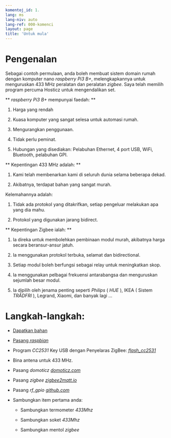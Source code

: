 ```yaml
---
komentoj_id: 1.
lang: ms
lang-niv: auto
lang-ref: 000-komenci
layout: page
title: 'Untuk mula'
---
```


# Pengenalan
Sebagai contoh permulaan, anda boleh membuat sistem domain rumah dengan komputer nano   _raspberry Pi3 B+_, melengkapkannya untuk menguruskan 433 MHz peralatan dan peralatan   _zigbee_. Saya telah memilih program percuma Hosticz untuk mengendalikan set.  

**    _raspberry Pi3 B+_   mempunyai faedah:  **  

 1. Harga yang rendah  


 2. Kuasa komputer yang sangat selesa untuk automasi rumah.  


 3. Mengurangkan penggunaan.  


 4. Tidak perlu peminat.  


 5. Hubungan yang disediakan: Pelabuhan Ethernet, 4 port USB, WiFi, Bluetooth, pelabuhan GPI.  




**  Kepentingan 433 MHz adalah:  **  

 1. Kami telah membenarkan kami di seluruh dunia selama beberapa dekad.  


 2. Akibatnya, terdapat bahan yang sangat murah.  



 
Kelemahannya adalah:  

 1. Tidak ada protokol yang ditakrifkan, setiap pengeluar melakukan apa yang dia mahu.  


 2. Protokol yang digunakan jarang bidirect.  




**  Kepentingan Zigbee ialah:  **  

 1. Ia direka untuk membolehkan pembinaan modul murah, akibatnya harga secara beransur-ansur jatuh.  


 1. Ia menggunakan protokol terbuka, selamat dan bidirectional.  


 1. Setiap modul boleh berfungsi sebagai relay untuk meningkatkan skop.  


 1. Ia menggunakan pelbagai frekuensi antarabangsa dan menguruskan sejumlah besar modul.  


 1. Ia dipilih oleh jenama penting seperti   _Philips_   (    _HUE_  ), IKEA   (  Sistem   _TRÅDFRI_  ), Legrand, Xiaomi, dan banyak lagi ...  




# Langkah-langkah:

* [  Dapatkan bahan  ](_posts/2020-08-31-aparataro.md)  


* [  Pasang   _raspbian_  ](_posts/2020-12-22-instali_raspbian.md)  


*  Program   _CC2531_    Key USB dengan Penyelaras ZigBee:   [    _flash\_cc2531_  ](https://jmichault.github.io/flash_cc2531-dok/)  

* Bina antena untuk 433 MHz.  


* Pasang   _domoticz_    [   _domoticz.com_  ](https://www.domoticz.com/wiki/Raspberry_Pi)  


* Pasang   _zigbee_    [   _zigbee2mqtt.io_  ](https://www.zigbee2mqtt.io/getting_started/running_zigbee2mqtt.html)  


* Pasang   _rf\_gpio_    [   _github.com_  ](https://github.com/jmichault/rf_gpio/blob/master/LeguMin.md)  


* Sambungkan item pertama anda:    


  * Sambungkan termometer   _433Mhz_  


  * Sambungkan soket   _433Mhz_   


  * Sambungkan mentol   _zigbee_  



